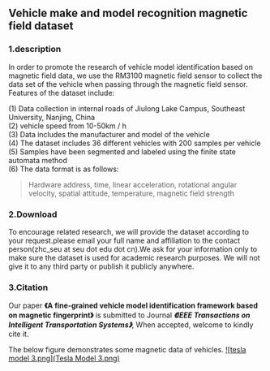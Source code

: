 ## Vehicle make and model recognition magnetic field dataset

### 1.description

In order to promote the research of vehicle model identification based on magnetic field data, we use the RM3100 magnetic field sensor to collect the data set of the vehicle when passing through the magnetic field sensor. Features of the dataset include:

(1) Data collection in internal roads of Jiulong Lake Campus, Southeast University, Nanjing, China</br>
(2) vehicle speed from 10-50km / h</br>
(3) Data includes the manufacturer and model of the vehicle</br>
(4) The dataset includes 36 different vehicles with 200 samples per vehicle</br>
(5) Samples have been segmented and labeled using the finite state automata method</br>
(6) The data format is as follows:</br>
> Hardware address, time, linear acceleration, rotational angular velocity, spatial attitude, temperature, magnetic field strength</br>


### 2.Download
To encourage related research, we will provide the dataset according to your request.please email your full name and affiliation to the contact person(zhc_seu at seu dot edu dot cn).We ask for your information only to make sure the dataset is used for academic research purposes. We will not give it to any third party or publish it publicly anywhere.

### 3.Citation
Our paper **《A fine-grained vehicle model identification framework based on magnetic fingerprint》** is submitted to Journal ***《IEEE Transactions on Intelligent Transportation Systems》***, When accepted, welcome to kindly cite it.

The below figure demonstrates some magnetic data of vehicles.
[![tesla model 3.png](Tesla Model 3.png)](https://github.com/SEU-zhc/Vehicle-make-and-model-recognition-magnetic-field-dataset/blob/main/Tesla%20Model%203.png)
